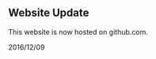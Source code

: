 Website Update
-------------------------------

This website is now hosted on github.com.

2016/12/09
